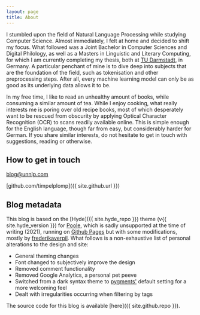 ```yaml
---
layout: page
title: About
---
```


I stumbled upon the field of Natural Language Processing while studying Computer Science. Almost immediately, I felt at home and decided to shift my focus. What followed was a Joint Bachelor in Computer Sciences and Digital Philology, as well as a Masters in Linguistic and Literary Computing, for which I am currently completing my thesis, both at [TU Darmstadt](https://www.tu-darmstadt.de/index.en.jsp), in Germany.
A particular penchant of mine is to dive deep into subjects that are the foundation of the field, such as tokenisation and other preprocessing steps. After all, every machine learning model can only be as good as its underlying data allows it to be. 

In my free time, I like to read an unhealthy amount of books, while consuming a similar amount of tea. While I enjoy cooking, what really interests me is poring over old recipe books, most of which desperately want to be rescued from obscurity by applying Optical Character Recognition (OCR) to scans readily available online. This is simple enough for the English language, though far from easy, but considerably harder for German. If you share similar interests, do not hesitate to get in touch with suggestions, reading or otherwise.

## How to get in touch

blog@unnlp.com
  
[github.com/timpelplomp]({{ site.github.url }})  


## Blog metadata

This blog is based on the [Hyde]({{ site.hyde_repo }}) theme (v{{ site.hyde_version }}) for [Poole](http://getpoole.com), which is sadly unsupported at the time of writing (2021), running on [Github Pages](https://pages.github.com) but with some modifications, mostly by [frederikaverpil](https://github.com/fredrikaverpil/fredrikaverpil.github.io). 
What follows is a non-exhaustive list of personal alterations to the design and site:

- General theming changes
- Font changed to subjectively improve the design
- Removed comment functionality
- Removed Google Analytics, a personal pet peeve
- Switched from a dark syntax theme to [pygments'](https://pygments.org/) default setting for a more welcoming feel
- Dealt with irregularities occurring when filtering by tags


The source code for this blog is available [here]({{ site.github.repo }}).
